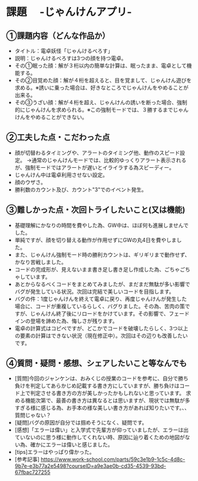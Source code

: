 # 課題　 -じゃんけんアプリ-

## ①課題内容（どんな作品か）
- タイトル：電卓妖怪「じゃんけるべろす」
- 説明：じゃんけるべろすは3つの顔を持つ電卓。
- その①眠った顔：解が３桁以内の簡単な計算は、眠ったまま、電卓として機能する。
- その②目覚めた顔：解が４桁を超えると、目を覚まして、じゃんけん遊びを求める。※誘いに乗った場合は、好きなところでじゃんけんをやめることが出来る。
- その③うざい顔：解が４桁を超え、じゃんけんの誘いを断った場合、強制的にじゃんけんを求められる。※この強制モードでは、３勝するまでじゃんけんをやめることができない。

## ②工夫した点・こだわった点
- 顔が切替わるタイミングや、アラートのタイミング他、動作のスピード設定。
→通常のじゃんけんモードでは、比較的ゆっくりアラート表示されるが、強制モードではアラートが遅いとイライラする為スピーディー。
- じゃんけん中は電卓利用させない設定。
- 顔のウザさ。
- 勝利数のカウント及び、カウント"3"でのイベント発生。

## ③難しかった点・次回トライしたいこと(又は機能)
- 基礎理解にかなりの時間を費やした為、GW中は、ほぼ何も進展しませんでした。
- 単純ですが、顔を切り替える動作が作用せずにGWの丸4日を費やしました。
- また、じゃんけん強制モード時の勝利カウントは、ギリギリまで動作せず、かなり苦戦しました。
- コードの完成形が、見えないまま書き足し書き足し作成した為、ごちゃごちゃしています。
- あとからなるべくコードをまとめてみましたが、まだまだ無駄が多い影響でバグが発生している状況。次回は完結で美しいコードを目指します。
- バグの件：1度じゃんけんを終えて電卓に戻り、再度じゃんけんが発生した場合に、コードが重複しているらしく、バグりました。その為、苦肉の策ですが、じゃんけん終了後にリロードをかけています。その影響で、フェードインの登場を諦めた為、悔しさが残ります。
- 電卓の計算式はコピペですが、どこかでコードを破壊したらしく、3つ以上の要素の計算はできない状況（現在修正中）。次回はその辺りも改善したいです。

## ④質問・疑問・感想、シェアしたいこと等なんでも
- [質問]今回のジャンケンは、おみくじの授業のコードを参考に、自分で勝ち負けを判定してあらかじめ記載する書き方にしていますが、勝ち負けはコード上で判定させる書き方の方が美しかったかもしれないと思っています。
求める機能次第で、最善の書き方は異なるとは思いますが、現状では無駄が多すぎる様に感じる為、お手本の様な美しい書き方があれば知りたいです。、、質問じゃない？
- [疑問]バグの原因が自分では掴めそうになく、疑問です。
- [感想]「エラーは偉い」と入学式で先輩方が仰っていましたが、エラーは出ていないのに思う様に動作してくれない時、原因に辿り着くための地図がない為、確かにエラーは偉いと感じました。
- [tips]エラーはやっぱり偉かった。
- [参考記事]
https://www.work-school.com/parts/59c3e1b9-1c5c-4d8c-9b7e-e3b77a2e5498?courseID=a9e3ae0b-cd35-4539-93bd-67fbac727255

